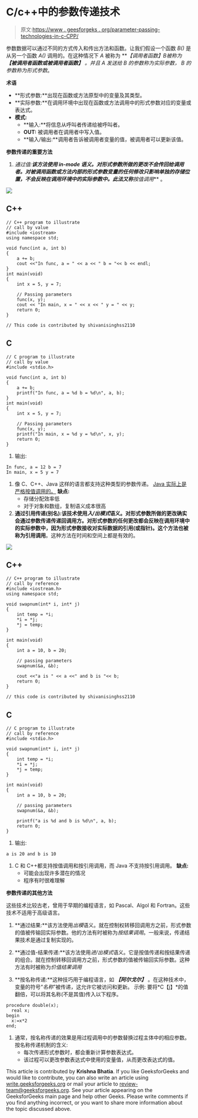 # C/c++中的参数传递技术

> 原文:[https://www . geesforgeks . org/parameter-passing-technologies-in-c-CPP/](https://www.geeksforgeeks.org/parameter-passing-techniques-in-c-cpp/)

参数数据可以通过不同的方式传入和传出方法和函数。让我们假设一个函数 *B()* 是从另一个函数 *A()* 调用的。在这种情况下 *A* 被称为 ***【调用者函数】****B*被称为 ***【被调用者函数或被调用者函数】*** 。并且 *A* 发送给 *B* 的参数称为*实际参数*， *B* 的参数称为*形式参数*。

**术语**

*   **形式参数:**出现在函数或方法原型中的变量及其类型。
*   **实际参数:**在调用环境中出现在函数或方法调用中的形式参数对应的变量或表达式。
*   **模式:**
    *   **输入:**将信息从呼叫者传递给被呼叫者。
    *   **OUT:** 被调用者在调用者中写入值。
    *   **输入/输出:**调用者告诉被调用者变量的值，被调用者可以更新该值。

**参数传递的重要方法**

1.  **通过值:**该方法使用 *in-mode* 语义。对形式参数所做的更改不会传回给调用者。对被调用函数或方法内部的形式参数变量的任何修改只影响单独的存储位置，不会反映在调用环境中的实际参数中。此法又称***按值调用*** 。

![](img/83b2d3ac5e6f9d1a826b8a95c6b9354c.png)

## C++

```
// C++ program to illustrate
// call by value
#include <iostream>
using namespace std;

void func(int a, int b)
{
    a += b;
    cout <<"In func, a = " << a << " b = "<< b << endl;
}
int main(void)
{
    int x = 5, y = 7;

    // Passing parameters
    func(x, y);
    cout << "In main, x = " << x << " y = " << y;
    return 0;
}

// This code is contributed by shivanisinghss2110
```

## C

```
// C program to illustrate
// call by value
#include <stdio.h>

void func(int a, int b)
{
    a += b;
    printf("In func, a = %d b = %d\n", a, b);
}
int main(void)
{
    int x = 5, y = 7;

    // Passing parameters
    func(x, y);
    printf("In main, x = %d y = %d\n", x, y);
    return 0;
}
```

1.  输出:

```
In func, a = 12 b = 7
In main, x = 5 y = 7
```

1.  像 C、C++、Java 这样的语言都支持这种类型的参数传递。 [Java 实际上是严格按值调用的。](https://www.geeksforgeeks.org/g-fact-31-java-is-strictly-pass-by-value/)
    **缺点:**
    *   存储分配效率低
    *   对于对象和数组，复制语义成本很高
2.  **通过引用传递(别名):**该技术使用*入/出模式*语义。对形式参数所做的更改确实会通过参数传递传递回调用方。对形式参数的任何更改都会反映在调用环境中的实际参数中，因为形式参数接收对实际数据的引用(或指针)。这个方法也被称为**引用调用**。这种方法在时间和空间上都是有效的。

![](img/88ec9959b180d945aec624282f396d85.png)

## C++

```
// C++ program to illustrate
// call by reference
#include <iostream.h>
using namespace std;

void swapnum(int* i, int* j)
{
    int temp = *i;
    *i = *j;
    *j = temp;
}

int main(void)
{
    int a = 10, b = 20;

    // passing parameters
    swapnum(&a, &b);

    cout <<"a is " << a <<" and b is "<< b;
    return 0;
}

// this code is contributed by shivanisinghss2110
```

## C

```
// C program to illustrate
// call by reference
#include <stdio.h>

void swapnum(int* i, int* j)
{
    int temp = *i;
    *i = *j;
    *j = temp;
}

int main(void)
{
    int a = 10, b = 20;

    // passing parameters
    swapnum(&a, &b);

    printf("a is %d and b is %d\n", a, b);
    return 0;
}
```

1.  输出:

```
a is 20 and b is 10
```

1.  C 和 C++都支持按值调用和按引用调用，而 Java 不支持按引用调用。
    **缺点:**
    *   可能会出现许多潜在的情况
    *   程序有时很难理解

**参数传递的其他方法**

这些技术比较古老，曾用于早期的编程语言，如 Pascal、Algol 和 Fortran。这些技术不适用于高级语言。

1.  **通过结果:**该方法使用*出模*语义。就在控制权转移回调用方之前，形式参数的值被传输回实际参数。他的方法有时被称为*按结果调用*。一般来说，传递结果技术是通过复制实现的。

2.  **通过值-结果传递:**该方法使用*进/出模式*语义。它是按值传递和按结果传递的组合。就在控制转移回调用方之前，形式参数的值被传输回实际参数。这种方法有时被称为*价值结果调用*
3.  **按名称传递:**这种技巧用于编程语言，如 ***【阿尔戈尔】*** 。在这种技术中，变量的符号“*名称*”被传递，这允许它被访问和更新。
    示例:
    要将*C【j】*的值翻倍，可以将其名称(不是其值)传入以下程序。

```
procedure double(x);
  real x;
begin 
  x:=x*2
end;
```

1.  通常，按名称传递的效果是用过程调用中的参数替换过程主体中的相应参数。
    按名称传递机制的含义:
    *   每次传递形式参数时，都会重新计算参数表达式。
    *   该过程可以更改参数表达式中使用的变量值，从而更改表达式的值。

This article is contributed by **Krishna Bhatia**. If you like GeeksforGeeks and would like to contribute, you can also write an article using [write.geeksforgeeks.org](http://www.write.geeksforgeeks.org) or mail your article to review-team@geeksforgeeks.org. See your article appearing on the GeeksforGeeks main page and help other Geeks. Please write comments if you find anything incorrect, or you want to share more information about the topic discussed above.